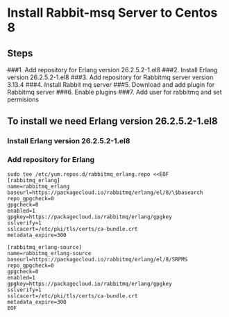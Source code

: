 # Install Rabbit-msq Server to Centos 8

## Steps

###1. Add repository for Erlang version 26.2.5.2-1.el8
###2. Install Erlang version 26.2.5.2-1.el8
###3. Add repository for Rabbitmq server version 3.13.4
###4. Install Rabbit mq server
###5. Download and add plugin for Rabbitmq server
###6. Enable plugins
###7. Add user for rabbitmq and set permisions


## To install we need Erlang version 26.2.5.2-1.el8
### Install Erlang version 26.2.5.2-1.el8
### Add repository for Erlang
~~~
sudo tee /etc/yum.repos.d/rabbitmq_erlang.repo <<EOF
[rabbitmq_erlang]
name=rabbitmq_erlang
baseurl=https://packagecloud.io/rabbitmq/erlang/el/8/\$basearch
repo_gpgcheck=0
gpgcheck=0
enabled=1
gpgkey=https://packagecloud.io/rabbitmq/erlang/gpgkey
sslverify=1
sslcacert=/etc/pki/tls/certs/ca-bundle.crt
metadata_expire=300

[rabbitmq_erlang-source]
name=rabbitmq_erlang-source
baseurl=https://packagecloud.io/rabbitmq/erlang/el/8/SRPMS
repo_gpgcheck=0
gpgcheck=0
enabled=1
gpgkey=https://packagecloud.io/rabbitmq/erlang/gpgkey
sslverify=1
sslcacert=/etc/pki/tls/certs/ca-bundle.crt
metadata_expire=300
EOF

~~~
